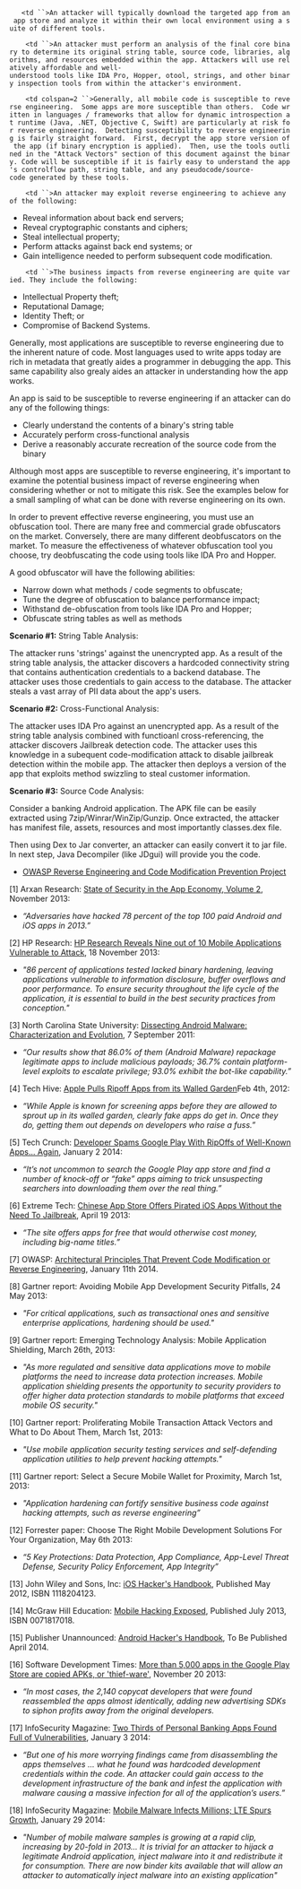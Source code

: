 `   <td ``>An attacker will typically download the targeted app from an app store and analyze it within their own local environment using a suite of different tools. `

</td>

`    <td ``>An attacker must perform an analysis of the final core binary to determine its original string table, source code, libraries, algorithms, and resources embedded within the app. Attackers will use relatively affordable and well-understood tools like IDA Pro, Hopper, otool, strings, and other binary inspection tools from within the attacker's environment.`

</td>

`    <td colspan=2 ``>Generally, all mobile code is susceptible to reverse engineering.  Some apps are more susceptible than others.  Code written in languages / frameworks that allow for dynamic introspection at runtime (Java, .NET, Objective C, Swift) are particularly at risk for reverse engineering.  Detecting susceptibility to reverse engineering is fairly straight forward.  First, decrypt the app store version of the app (if binary encryption is applied).  Then, use the tools outlined in the "Attack Vectors" section of this document against the binary. Code will be susceptible if it is fairly easy to understand the app's controlflow path, string table, and any pseudocode/source-code generated by these tools.`

</td>

`    <td ``>An attacker may exploit reverse engineering to achieve any of the following:`

  - Reveal information about back end servers;
  - Reveal cryptographic constants and ciphers;
  - Steal intellectual property;
  - Perform attacks against back end systems; or
  - Gain intelligence needed to perform subsequent code modification.

</td>

`    <td ``>The business impacts from reverse engineering are quite varied. They include the following:`

  - Intellectual Property theft;
  - Reputational Damage;
  - Identity Theft; or
  - Compromise of Backend Systems.

</td>

Generally, most applications are susceptible to reverse engineering due
to the inherent nature of code. Most languages used to write apps today
are rich in metadata that greatly aides a programmer in debugging the
app. This same capability also grealy aides an attacker in understanding
how the app works.

An app is said to be susceptible to reverse engineering if an attacker
can do any of the following things:

  - Clearly understand the contents of a binary's string table
  - Accurately perform cross-functional analysis
  - Derive a reasonably accurate recreation of the source code from the
    binary

Although most apps are susceptible to reverse engineering, it's
important to examine the potential business impact of reverse
engineering when considering whether or not to mitigate this risk. See
the examples below for a small sampling of what can be done with reverse
engineering on its own.

In order to prevent effective reverse engineering, you must use an
obfuscation tool. There are many free and commercial grade obfuscators
on the market. Conversely, there are many different deobfuscators on the
market. To measure the effectiveness of whatever obfuscation tool you
choose, try deobfuscating the code using tools like IDA Pro and Hopper.

A good obfuscator will have the following abilities:

  - Narrow down what methods / code segments to obfuscate;
  - Tune the degree of obfuscation to balance performance impact;
  - Withstand de-obfuscation from tools like IDA Pro and Hopper;
  - Obfuscate string tables as well as methods

**Scenario \#1:** String Table Analysis:

The attacker runs 'strings' against the unencrypted app. As a result of
the string table analysis, the attacker discovers a hardcoded
connectivity string that contains authentication credentials to a
backend database. The attacker uses those credentials to gain access to
the database. The attacker steals a vast array of PII data about the
app's users.

**Scenario \#2:** Cross-Functional Analysis:

The attacker uses IDA Pro against an unencrypted app. As a result of the
string table analysis combined with functioanl cross-referencing, the
attacker discovers Jailbreak detection code. The attacker uses this
knowledge in a subequent code-modification attack to disable jailbreak
detection within the mobile app. The attacker then deploys a version of
the app that exploits method swizzling to steal customer information.

**Scenario \#3:** Source Code Analysis:

Consider a banking Android application. The APK file can be easily
extracted using 7zip/Winrar/WinZip/Gunzip. Once extracted, the attacker
has manifest file, assets, resources and most importantly classes.dex
file.

Then using Dex to Jar converter, an attacker can easily convert it to
jar file. In next step, Java Decompiler (like JDgui) will provide you
the code.

  - [OWASP Reverse Engineering and Code Modification Prevention
    Project](https://www.owasp.org/index.php/OWASP_Reverse_Engineering_and_Code_Modification_Prevention_Project)

<span id="ReferenceItem1">\[1\] Arxan Research: [State of Security in
the App Economy,
Volume 2](https://www.arxan.com/assets/1/7/State_of_Security_in_the_App_Economy_Report_Vol._2.pdf),
November 2013:

  -
    *“Adversaries have hacked 78 percent of the top 100 paid Android and
    iOS apps in 2013.”*</span>

<span id="ReferenceItem2">\[2\] HP Research: [HP Research Reveals Nine
out of 10 Mobile Applications Vulnerable to
Attack](http://www8.hp.com/us/en/hp-news/press-release.html?id=1528865#.UuwZFPZvDi5),
18 November 2013:

  -
    *"86 percent of applications tested lacked binary hardening, leaving
    applications vulnerable to information disclosure, buffer overflows
    and poor performance. To ensure security throughout the life cycle
    of the application, it is essential to build in the best security
    practices from conception."*</span>

<span id="ReferenceItem3">\[3\] North Carolina State University:
[Dissecting Android Malware: Characterization and
Evolution](http://www.csc.ncsu.edu/faculty/jiang/pubs/OAKLAND12.pdf), 7
September 2011:

  -
    *“Our results show that 86.0% of them (Android Malware) repackage
    legitimate apps to include malicious payloads; 36.7% contain
    platform-level exploits to escalate privilege; 93.0% exhibit the
    bot-like capability.”*</span>

<span id="ReferenceItem4">\[4\] Tech Hive: [Apple Pulls Ripoff Apps from
its Walled
Garden](http://www.techhive.com/article/249310/apple_pulls_ripoff_apps_from_its_walled_garden.html)Feb
4th, 2012:

  -
    *“While Apple is known for screening apps before they are allowed to
    sprout up in its walled garden, clearly fake apps do get in. Once
    they do, getting them out depends on developers who raise a
    fuss.”*</span>

<span id="ReferenceItem5">\[5\] Tech Crunch: [Developer Spams Google
Play With RipOffs of Well-Known Apps…
Again](http://techcrunch.com/2014/01/02/developer-spams-google-play-with-ripoffs-of-well-known-apps-again/),
January 2 2014:

  -
    *“It’s not uncommon to search the Google Play app store and find a
    number of knock-off or “fake” apps aiming to trick unsuspecting
    searchers into downloading them over the real thing.”*</span>

<span id="ReferenceItem6">\[6\] Extreme Tech: [Chinese App Store Offers
Pirated iOS Apps Without the Need To
Jailbreak](http://www.extremetech.com/mobile/153849-chinese-app-store-offers-pirated-ios-apps-without-the-need-to-jailbreak),
April 19 2013:

  -
    *“The site offers apps for free that would otherwise cost money,
    including big-name titles.”*</span>

<span id="ReferenceItem7">\[7\] OWASP: [Architectural Principles That
Prevent Code Modification or Reverse
Engineering](https://www.owasp.org/index.php/Architectural_Principles_That_Prevent_Code_Modification_or_Reverse_Engineering),
January 11th 2014.</span>

<span id="ReferenceItem8">\[8\] Gartner report: Avoiding Mobile App
Development Security Pitfalls, 24 May 2013:

  -
    *"For critical applications, such as transactional ones and
    sensitive enterprise applications, hardening should be
    used."*</span>

<span id="ReferenceItem9">\[9\] Gartner report: Emerging Technology
Analysis: Mobile Application Shielding, March 26th, 2013:

  -
    *"As more regulated and sensitive data applications move to mobile
    platforms the need to increase data protection increases. Mobile
    application shielding presents the opportunity to security providers
    to offer higher data protection standards to mobile platforms that
    exceed mobile OS security."*</span>

<span id="ReferenceItem10">\[10\] Gartner report: Proliferating Mobile
Transaction Attack Vectors and What to Do About Them, March 1st, 2013:

  -
    *"Use mobile application security testing services and
    self-defending application utilities to help prevent hacking
    attempts."*</span>

<span id="ReferenceItem11">\[11\] Gartner report: Select a Secure Mobile
Wallet for Proximity, March 1st, 2013:

  -
    *"Application hardening can fortify sensitive business code against
    hacking attempts, such as reverse engineering”*</span>

<span id="ReferenceItem12">\[12\] Forrester paper: Choose The Right
Mobile Development Solutions For Your Organization, May 6th 2013:

  -
    *“5 Key Protections: Data Protection, App Compliance, App-Level
    Threat Defense, Security Policy Enforcement, App Integrity”*</span>

<span id="ReferenceItem13">\[13\] John Wiley and Sons, Inc: [iOS
Hacker's
Handbook](http://www.amazon.com/iOS-Hackers-Handbook-Charlie-Miller/dp/1118204123),
Published May 2012, ISBN 1118204123.</span>

<span id="ReferenceItem14">\[14\] McGraw Hill Education: [Mobile Hacking
Exposed](http://mobilehackingexposed.com/), Published July 2013, ISBN
0071817018.</span>

<span id="ReferenceItem15">\[15\] Publisher Unannounced: [Android
Hacker's
Handbook](http://www.amazon.com/Android-Hackers-Handbook-Joshua-Drake/dp/111860864X),
To Be Published April 2014.</span>

<span id="ReferenceItem16">\[16\] Software Development Times: [More
than 5,000 apps in the Google Play Store are copied APKs, or
'thief-ware'](http://sdt.bz/66393#ixzz2sHa7dFMp), November 20 2013:

  -
    *“In most cases, the 2,140 copycat developers that were found
    reassembled the apps almost identically, adding new advertising SDKs
    to siphon profits away from the original developers.*</span>

<span id="ReferenceItem17">\[17\] InfoSecurity Magazine: [Two Thirds of
Personal Banking Apps Found Full of
Vulnerabilities](http://www.infosecurity-magazine.com/view/36376/two-thirds-of-personal-banking-apps-found-full-of-vulnerabilities/),
January 3 2014:

  -
    *“But one of his more worrying findings came from disassembling the
    apps themselves ... what he found was hardcoded development
    credentials within the code. An attacker could gain access to the
    development infrastructure of the bank and infest the application
    with malware causing a massive infection for all of the
    application’s users.”*</span>

<span id="ReferenceItem18">\[18\] InfoSecurity Magazine: [Mobile Malware
Infects Millions; LTE Spurs
Growth](http://www.infosecurity-magazine.com/view/36686/mobile-malware-infects-millions-lte-spurs-growth/),
January 29 2014:

  -
    *"Number of mobile malware samples is growing at a rapid clip,
    increasing by 20-fold in 2013... It is trivial for an attacker to
    hijack a legitimate Android application, inject malware into it and
    redistribute it for consumption. There are now binder kits available
    that will allow an attacker to automatically inject malware into an
    existing application"*</span>